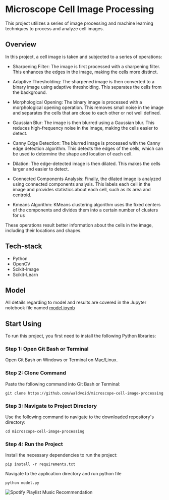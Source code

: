 
# Microscope Cell Image Processing

This project utilizes a series of image processing and machine learning techniques to process and analyze cell images.

## Overview
In this project, a cell image is taken and subjected to a series of operations:

- Sharpening Filter: The image is first processed with a sharpening filter. This enhances the edges in the image, making the cells more distinct.

- Adaptive Thresholding: The sharpened image is then converted to a binary image using adaptive thresholding. This separates the cells from the background.

- Morphological Opening: The binary image is processed with a morphological opening operation. This removes small noise in the image and separates the cells that are close to each other or not well defined.

- Gaussian Blur: The image is then blurred using a Gaussian blur. This reduces high-frequency noise in the image, making the cells easier to detect.

- Canny Edge Detection: The blurred image is processed with the Canny edge detection algorithm. This detects the edges of the cells, which can be used to determine the shape and location of each cell.

- Dilation: The edge-detected image is then dilated. This makes the cells larger and easier to detect.

- Connected Components Analysis: Finally, the dilated image is analyzed using connected components analysis. This labels each cell in the image and provides statistics about each cell, such as its area and centroid.

- Kmeans Algorithm: KMeans clustering algorithm uses the fixed centers of the components and divides them into a certain number of clusters for us

These operations result better information about the cells in the image, including their locations and shapes.

## Tech-stack
- Python
- OpenCV
- Scikit-Image
- Scikit-Learn

## Model

All details regarding to model and results are covered in the Jupyter notebook file named [model.ipynb](https://github.com/waldvoid/spotifyProject/blob/main/microscope-cell-image-processing/model.ipynb)

## Start Using

To run this project, you first need to install the following Python libraries:

### Step 1: Open Git Bash or Terminal
Open Git Bash on Windows or Terminal on Mac/Linux.

### Step 2: Clone Command
Paste the following command into Git Bash or Terminal:

`git clone https://github.com/waldvoid/microscope-cell-image-processing`

### Step 3: Navigate to Project Directory
Use the following command to navigate to the downloaded repository's directory:

`cd microscope-cell-image-processing`

### Step 4: Run the Project
Install the necessary dependencies to run the project:

`pip install -r requirements.txt`

Navigate to the application directory and run python file

`python model.py`

![Spotify Playlist Music Recommendation](https://imgur.com/a/Gd4pyu5g)
